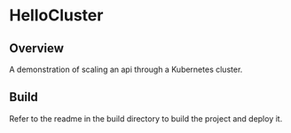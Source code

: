 # HelloCluster
## Overview
A demonstration of scaling an api through a Kubernetes cluster.

## Build
Refer to the readme in the build directory to build the project and deploy it.   